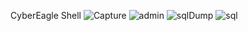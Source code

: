 CyberEagle Shell
![Capture](https://github.com/user-attachments/assets/5557756c-9379-48b6-a95a-459b49c0bf9b)
![admin](https://github.com/user-attachments/assets/adbbfc33-9a8f-49b7-adbf-34e8093a7d47)
![sqlDump](https://github.com/user-attachments/assets/f76fbd85-150b-4ff8-98a3-e4b46070b80b)
![sql](https://github.com/user-attachments/assets/e3aec251-2387-4613-a3c0-30dd0f9c5c2e)
